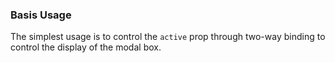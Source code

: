 ### Basis Usage

The simplest usage is to control the `active` prop through two-way binding to control the display of the modal box.
